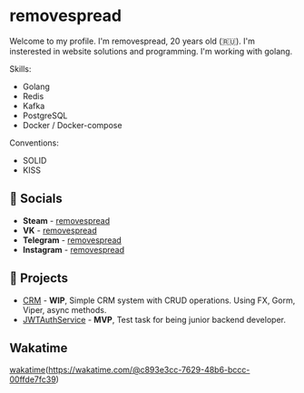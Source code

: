 # removespread
Welcome to my profile. I'm removespread, 20 years old  (🇷🇺). I'm insterested in website solutions and programming. I'm working with golang.

Skills:
- Golang
- Redis
- Kafka
- PostgreSQL
- Docker / Docker-compose

Conventions:
- SOLID
- KISS


## 💬 Socials
- __Steam__ - [removespread](https://steamcommunity.com/id/accuratedog/)
- __VK__ - [removespread](https://vk.com/removespread/)
- __Telegram__ - [removespread](https://vk.com/removespread/)
- __Instagram__ - [removespread](https://instagram.com/removespread/)

## 🔮 Projects
- [CRM](https://github.com/removespread/CRMTest) - __WIP__, Simple CRM system with CRUD operations. Using FX, Gorm, Viper, async methods.
- [JWTAuthService](https://github.com/removespread/JWTAuthService) - __MVP__, Test task for being junior backend developer.

## Wakatime
[wakatime](https://wakatime.com/badge/user/c893e3cc-7629-48b6-bccc-00ffde7fc39b.svg)(https://wakatime.com/@c893e3cc-7629-48b6-bccc-00ffde7fc39)
